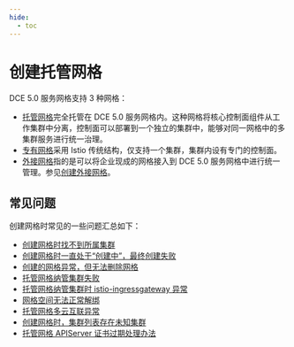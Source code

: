 ```yaml
---
hide:
  - toc
---
```


# 创建托管网格

DCE 5.0 服务网格支持 3 种网格：

- [托管网格](./hosted-mesh.md)完全托管在 DCE 5.0 服务网格内。这种网格将核心控制面组件从工作集群中分离，控制面可以部署到一个独立的集群中，能够对同一网格中的多集群服务进行统一治理。
- [专有网格](./dedicated-mesh.md)采用 Istio 传统结构，仅支持一个集群，集群内设有专门的控制面。
- [外接网格](./external-mesh.md)指的是可以将企业现成的网格接入到 DCE 5.0 服务网格中进行统一管理。参见[创建外接网格](external-mesh.md)。

## 常见问题

创建网格时常见的一些问题汇总如下：

- [创建网格时找不到所属集群](../../troubleshoot/cannot-find-cluster.md)
- [创建网格时一直处于“创建中”，最终创建失败](../../troubleshoot/always-in-creating.md)
- [创建的网格异常，但无法删除网格](../../troubleshoot/failed-to-delete.md)
- [托管网格纳管集群失败](../../troubleshoot/failed-to-add-cluster.md)
- [托管网格纳管集群时 istio-ingressgateway 异常](../../troubleshoot/hosted-mesh-errors.md)
- [网格空间无法正常解绑](../../troubleshoot/mesh-space-cannot-unbind.md)
- [托管网格多云互联异常](../../troubleshoot/cluster-interconnect.md)
- [创建网格时，集群列表存在未知集群](../../troubleshoot/cluster-already-exist.md)
- [托管网格 APIServer 证书过期处理办法](../../troubleshoot/hosted-apiserver-cert-expiration.md)
